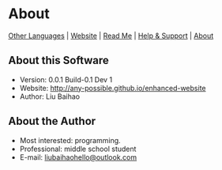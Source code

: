 # About

[Other Languages](../About.Languages.md) | [Website](http://any-possible.github.io/enhanced-website) | [Read Me](../../README.md) | [Help & Support](Help-Support.md) | [About](About.md)

## About this Software

- Version: 0.0.1 Build-0.1 Dev 1
- Website: <http://any-possible.github.io/enhanced-website>
- Author: Liu Baihao

## About the Author

- Most interested: programming.
- Professional: middle school student
- E-mail: <liubaihaohello@outlook.com>
